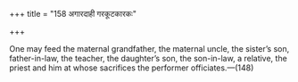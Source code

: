 +++
title = "158 अगारदाही गरकूटकारकः"

+++

One may feed the maternal grandfather, the maternal uncle, the sister’s son, father-in-law, the teacher, the daughter’s son, the son-in-law, a relative, the priest and him at whose sacrifices the performer officiates.—(148)